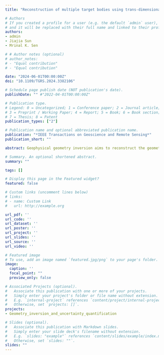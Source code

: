 ```yaml
---
title: "Reconstruction of multiple target bodies using trans-dimensional Bayesian inversion with different constraints"

# Authors
# If you created a profile for a user (e.g. the default `admin` user), write the username (folder name) here
# and it will be replaced with their full name and linked to their profile.
authors:
- admin
- Jiajia Sun
- Mrinal K. Sen

# # Author notes (optional)
# author_notes:
# - "Equal contribution"
# - "Equal contribution"

date: "2024-06-01T00:00:00Z"
doi: "10.1109/TGRS.2024.3382106"

# Schedule page publish date (NOT publication's date).
publishDate: "" #"2022-04-01T00:00:00Z"

# Publication type.
# Legend: 0 = Uncategorized; 1 = Conference paper; 2 = Journal article;
# 3 = Preprint / Working Paper; 4 = Report; 5 = Book; 6 = Book section;
# 7 = Thesis; 8 = Patent
publication_types: ["2"]

# Publication name and optional abbreviated publication name.
publication: "*IEEE Transactions on Geoscience and Remote Sensing*"
publication_short: ""

abstract: Geophysical geometry inversion aims to reconstruct the geometrical characteristics of subsurface target bodies, which is different from conventional inversion techniques that focus on subsurface physical properties (e.g., density and velocity). The published works on geometry inversion either focus on recovering one “optimal” model without considering uncertainty or are limited to situations where only a single anomalous body is sought when uncertainty is quantified. We aim to recover the geometries of multiple anomalous bodies and quantify their uncertainty in the trans-dimensional Bayesian framework. We adopt a sparse geometry parameterization strategy which allows approximating the shapes of anomalous bodies via a set of simple geometries (e.g., ellipses). To address the problem of multiple bodies in an area of study, we propose two strategies. The first strategy randomly samples a tuning parameter associated with the computation of the alpha shapes. In the second strategy, we devise two categories of geometries for sampling parent and child geometries. Each child geometry is assigned to one parent geometry, and various geometrical families represent the multiple target bodies. To understand the effects of multiple data constraints and structural constraints, we design several scenarios, where the borehole gravity and gravity gradient data serve as additional data constraints and seismic imaging provides the structural constraint on the top of target bodies. We apply our method to the modified Pluto salt model consisting of three salt bodies with drastically different shapes and volumes. The results demonstrate that our framework is capable of recovering the disconnected anomalous bodies while taking into account multiple data constraints as well as structural constraints.

# Summary. An optional shortened abstract.
summary: ""

tags: []

# Display this page in the Featured widget?
featured: false

# Custom links (uncomment lines below)
# links:
# - name: Custom Link
#   url: http://example.org

url_pdf: ''
url_code: ''
url_dataset: ''
url_poster: ''
url_project: ''
url_slides: ''
url_source: ''
url_video: ''

# Featured image
# To use, add an image named `featured.jpg/png` to your page's folder.
image:
  caption: ''
  focal_point: ""
  preview_only: false

# Associated Projects (optional).
#   Associate this publication with one or more of your projects.
#   Simply enter your project's folder or file name without extension.
#   E.g. `internal-project` references `content/project/internal-project/index.md`.
#   Otherwise, set `projects: []`.
projects:
- Geometry_inversion_and_uncertainty_quantification

# Slides (optional).
#   Associate this publication with Markdown slides.
#   Simply enter your slide deck's filename without extension.
#   E.g. `slides: "example"` references `content/slides/example/index.md`.
#   Otherwise, set `slides: ""`.
slides: ""
---
```

